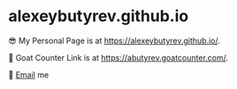 alexeybutyrev.github.io
=====================
😎 My Personal Page is at <https://alexeybutyrev.github.io/>.

🐐 Goat Counter Link is at <https://abutyrev.goatcounter.com/>.

📮 [Email](butirev@gmail.com) me
